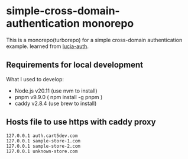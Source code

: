 # simple-cross-domain-authentication monorepo

This is a monorepo(turborepo) for a simple cross-domain authentication example.
learned from [lucia-auth](https://lucia-auth.com/).

## Requirements for local development

What I used to develop:

- Node.js v20.11 (use nvm to install)
- pnpm v9.9.0 ( npm install -g pnpm )
- caddy v2.8.4 (use brew to install)

## Hosts file to use https with caddy proxy

```
127.0.0.1 auth.cart5dev.com
127.0.0.1 sample-store-1.com
127.0.0.1 sample-store-2.com
127.0.0.1 unknown-store.com
```
